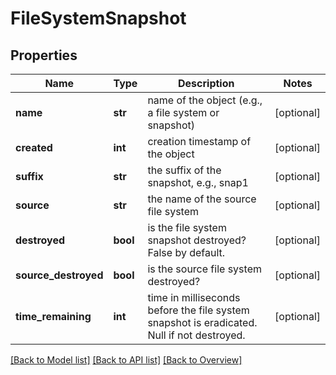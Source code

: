 # FileSystemSnapshot

## Properties
Name | Type | Description | Notes
------------ | ------------- | ------------- | -------------
**name** | **str** | name of the object (e.g., a file system or snapshot) | [optional] 
**created** | **int** | creation timestamp of the object | [optional] 
**suffix** | **str** | the suffix of the snapshot, e.g., snap1 | [optional] 
**source** | **str** | the name of the source file system | [optional] 
**destroyed** | **bool** | is the file system snapshot destroyed? False by default. | [optional] 
**source_destroyed** | **bool** | is the source file system destroyed? | [optional] 
**time_remaining** | **int** | time in milliseconds before the file system snapshot is eradicated. Null if not destroyed. | [optional] 

[[Back to Model list]](index.md#documentation-for-models) [[Back to API list]](index.md#endpoint-properties) [[Back to Overview]](index.md)


